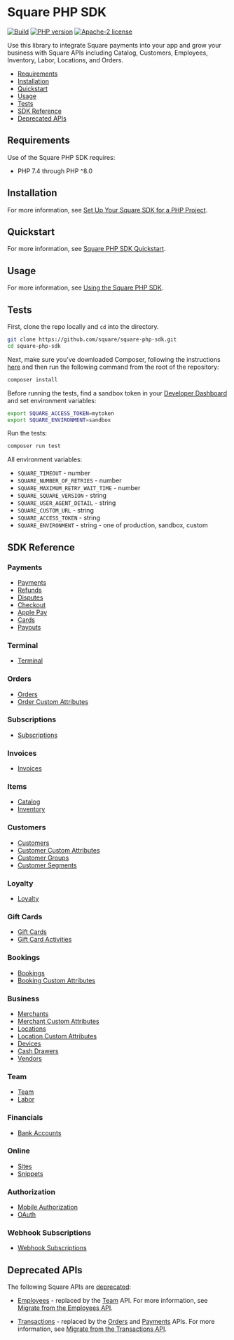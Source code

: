 # Square PHP SDK

[![Build](https://github.com/square/square-php-sdk/actions/workflows/php.yml/badge.svg)](https://github.com/square/square-php-sdk/actions/workflows/php.yml)
[![PHP version](https://badge.fury.io/ph/square%2Fsquare.svg)](https://badge.fury.io/ph/square%2Fsquare)
[![Apache-2 license](https://img.shields.io/badge/license-Apache2-brightgreen.svg)](https://www.apache.org/licenses/LICENSE-2.0)

Use this library to integrate Square payments into your app and grow your business with Square APIs including Catalog, Customers, Employees, Inventory, Labor, Locations, and Orders.

* [Requirements](#requirements)
* [Installation](#installation)
* [Quickstart](#quickstart)
* [Usage](#usage)
* [Tests](#tests)
* [SDK Reference](#sdk-reference)
* [Deprecated APIs](#deprecated-apis)


## Requirements

Use of the Square PHP SDK requires:

* PHP 7.4 through PHP ^8.0

## Installation

For more information, see [Set Up Your Square SDK for a PHP Project](https://developer.squareup.com/docs/sdks/php/setup-project).

## Quickstart

For more information, see [Square PHP SDK Quickstart](https://developer.squareup.com/docs/sdks/php/quick-start).

## Usage
For more information, see [Using the Square PHP SDK](https://developer.squareup.com/docs/sdks/php/using-php-sdk).

## Tests

First, clone the repo locally and `cd` into the directory.

```sh
git clone https://github.com/square/square-php-sdk.git
cd square-php-sdk
```

Next, make sure you've downloaded Composer, following the instructions [here](https://getcomposer.org/download/)
and then run the following command from the root of the repository:

```sh
composer install
```

Before running the tests, find a sandbox token in your [Developer Dashboard] and set environment variables:

```sh
export SQUARE_ACCESS_TOKEN=mytoken
export SQUARE_ENVIRONMENT=sandbox
```

Run the tests:

```sh
composer run test
```

All environment variables:
* `SQUARE_TIMEOUT` - number
* `SQUARE_NUMBER_OF_RETRIES` - number
* `SQUARE_MAXIMUM_RETRY_WAIT_TIME` - number
* `SQUARE_SQUARE_VERSION` - string
* `SQUARE_USER_AGENT_DETAIL` - string
* `SQUARE_CUSTOM_URL` - string
* `SQUARE_ACCESS_TOKEN` - string
* `SQUARE_ENVIRONMENT` - string - one of production, sandbox, custom

## SDK Reference

### Payments
* [Payments]
* [Refunds]
* [Disputes]
* [Checkout]
* [Apple Pay]
* [Cards]
* [Payouts]

### Terminal
* [Terminal]

### Orders
* [Orders]
* [Order Custom Attributes]

### Subscriptions
* [Subscriptions]

### Invoices
* [Invoices]

### Items
* [Catalog]
* [Inventory]

### Customers
* [Customers]
* [Customer Custom Attributes]
* [Customer Groups]
* [Customer Segments]

### Loyalty
* [Loyalty]

### Gift Cards
* [Gift Cards]
* [Gift Card Activities]

### Bookings
* [Bookings]
* [Booking Custom Attributes]

### Business
* [Merchants]
* [Merchant Custom Attributes]
* [Locations]
* [Location Custom Attributes]
* [Devices]
* [Cash Drawers]
* [Vendors]

### Team
* [Team]
* [Labor]

### Financials
* [Bank Accounts]

### Online
* [Sites]
* [Snippets]

### Authorization
* [Mobile Authorization]
* [OAuth]

### Webhook Subscriptions
* [Webhook Subscriptions]
## Deprecated APIs

The following Square APIs are [deprecated](https://developer.squareup.com/docs/build-basics/api-lifecycle):

* [Employees] - replaced by the [Team] API. For more information, see [Migrate from the Employees API](https://developer.squareup.com/docs/team/migrate-from-v2-employees).
 
* [Transactions] - replaced by the [Orders] and [Payments] APIs.  For more information, see [Migrate from the Transactions API](https://developer.squareup.com/docs/payments-api/migrate-from-transactions-api).


[//]: # "Link anchor definitions"
[Square Logo]: https://docs.connect.squareup.com/images/github/github-square-logo.svg
[Developer Dashboard]: https://developer.squareup.com/apps
[Square API]: https://squareup.com/developers
[sign up for a developer account]: https://squareup.com/signup?v=developers
[Client]: doc/client.md
[Devices]: doc/apis/devices.md
[Disputes]: doc/apis/disputes.md
[Terminal]: doc/apis/terminal.md
[Cash Drawers]: doc/apis/cash-drawers.md
[Vendors]: doc/apis/vendors.md
[Customer Groups]: doc/apis/customer-groups.md
[Customer Custom Attributes]: doc/apis/customer-custom-attributes.md
[Customer Segments]: doc/apis/customer-segments.md
[Bank Accounts]: doc/apis/bank-accounts.md
[Payments]: doc/apis/payments.md
[Checkout]: doc/apis/checkout.md
[Catalog]: doc/apis/catalog.md
[Customers]: doc/apis/customers.md
[Inventory]: doc/apis/inventory.md
[Labor]: doc/apis/labor.md
[Loyalty]: doc/apis/loyalty.md
[Bookings]: doc/apis/bookings.md
[Booking Custom Attributes]: doc/api/booking-custom-attributes.md
[Locations]: doc/apis/locations.md
[Location Custom Attributes]: doc/api/location-custom-attributes.md
[Merchants]: doc/apis/merchants.md
[Merchant Custom Attributes]: doc/api/merchant-custom-attributes.md
[Orders]: doc/apis/orders.md
[Order Custom Attributes]: doc/api/order-custom-attributes.md
[Invoices]: doc/apis/invoices.md
[Apple Pay]: doc/apis/apple-pay.md
[Refunds]: doc/apis/refunds.md
[Subscriptions]: doc/apis/subscriptions.md
[Mobile Authorization]: doc/apis/mobile-authorization.md
[OAuth]: doc/apis/o-auth.md
[Team]: doc/apis/team.md
[Sites]: doc/apis/sites.md
[Snippets]: doc/apis/snippets.md
[Cards]: doc/apis/cards.md
[Payouts]: doc/apis/payouts.md
[Gift Cards]: doc/apis/gift-cards.md
[Gift Card Activities]: doc/apis/gift-card-activities.md
[Employees]: doc/apis/employees.md
[Transactions]: doc/apis/transactions.md
[Webhook Subscriptions]: doc/api/webhook-subscriptions.md
